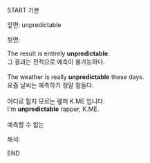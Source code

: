 START
기본

앞면:
unpredictable


뒷면:
<div>The result is entirely <strong>unpredictable</strong>. </div><div><div>그 결과는 전적으로 예측이 불가능하다.</div></div><div><br></div><div><div>The weather is really <strong>unpredictable</strong> these days. </div><div><div>요즘 날씨는 예측하기 정말 힘들다.</div></div></div><div><br></div><div><div><div>어디로 튈지 모르는 랲퍼 K.ME 입니다.</div></div><div><div>I'm <strong>unpredictable</strong> rapper, K.ME.</div></div></div><div><br></div><div>예측할 수 없는</div>


해석:

END